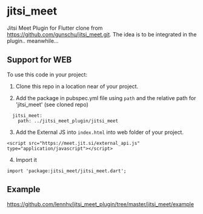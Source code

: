# jitsi_meet

Jitsi Meet Plugin for Flutter clone from https://github.com/gunschu/jitsi_meet.git.
The idea is to be integrated in the plugin.. meanwhile...

## Support for WEB

To use this code in your project:

1. Clone this repo in a location near of your project.

2. Add the package in pubspec.yml file using `path` and the relative path for 'jitsi_meet' (see cloned repo)

```
  jitsi_meet:
    path: ../jitsi_meet_plugin/jitsi_meet
```

3. Add the External JS into `index.html` into web folder of your project.

```
<script src="https://meet.jit.si/external_api.js" type="application/javascript"></script>
```

4. Import it
```
import 'package:jitsi_meet/jitsi_meet.dart';
```

## Example

https://github.com/lennhv/jitsi_meet_plugin/tree/master/jitsi_meet/example
